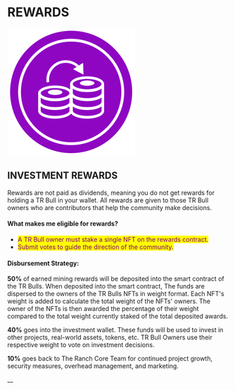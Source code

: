 # REWARDS

![](<../../.gitbook/assets/Compounding Illustration.svg>)&#x20;



## INVESTMENT REWARDS

Rewards are not paid as dividends, meaning you do not get rewards for holding a TR Bull in your wallet. All rewards are given to those TR Bull owners who are contributors that help the community make decisions.&#x20;

#### What makes me eligible for rewards?&#x20;

* <mark style="color:purple;">A TR Bull owner must stake a single NFT on the rewards contract.</mark>
* <mark style="color:purple;">Submit votes to guide the direction of the community.</mark>&#x20;



#### Disbursement Strategy:

**50%** of earned mining rewards will be deposited into the smart contract of the TR Bulls. When deposited into the smart contract, The funds are dispersed to the owners of the TR Bulls NFTs in weight format. Each NFT's weight is added to calculate the total weight of the NFTs' owners. The owner of the NFTs is then awarded the percentage of their weight compared to the total weight currently staked of the total deposited awards.&#x20;

**40%** goes into the investment wallet. These funds will be used to invest in other projects, real-world assets, tokens, etc. TR Bull Owners use their respective weight to vote on investment decisions.

**10%** goes back to The Ranch Core Team for continued project growth, security measures, overhead management, and marketing.&#x20;

&#x20;__&#x20;
